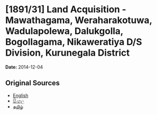 # [1891/31] Land Acquisition - Mawathagama, Weraharakotuwa, Wadulapolewa, Dalukgolla, Bogollagama, Nikaweratiya D/S Division, Kurunegala District

**Date:** 2014-12-04

## Original Sources

- [English](https://documents.gov.lk/view/extra-gazettes/2014/12/1891-31_E.pdf)
- [සිංහල](https://documents.gov.lk/view/extra-gazettes/2014/12/1891-31_S.pdf)
- [தமிழ்](https://documents.gov.lk/view/extra-gazettes/2014/12/1891-31_T.pdf)
